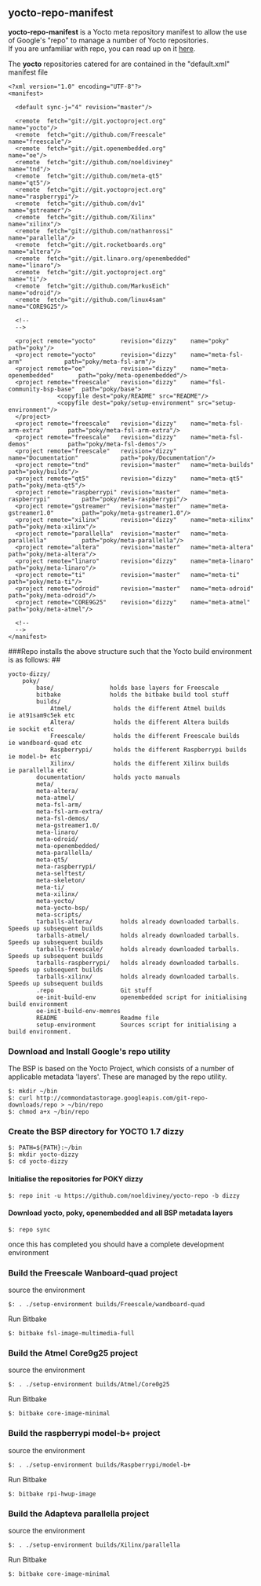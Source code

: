 ## yocto-repo-manifest ##


**yocto-repo-manifest** is a Yocto meta repository manifest to allow the use of Google's "repo" to manage a number of Yocto repositories.  
If you are unfamiliar with repo, you can read up on it [here](http://source.android.com/source/version-control.html).  
  
The **yocto** repositories catered for are contained in the "default.xml" manifest file

    <?xml version="1.0" encoding="UTF-8"?>
    <manifest>

      <default sync-j="4" revision="master"/>

      <remote  fetch="git://git.yoctoproject.org"                name="yocto"/>
      <remote  fetch="git://github.com/Freescale"                name="freescale"/>
      <remote  fetch="git://git.openembedded.org"                name="oe"/>
      <remote  fetch="git://github.com/noeldiviney"              name="tnd"/>
      <remote  fetch="git://github.com/meta-qt5"                 name="qt5"/>
      <remote  fetch="git://git.yoctoproject.org"                name="raspberrypi"/>
      <remote  fetch="git://github.com/dv1"                      name="gstreamer"/>
      <remote  fetch="git://github.com/Xilinx"                   name="xilinx"/>
      <remote  fetch="git://github.com/nathanrossi"              name="parallella"/>
      <remote  fetch="git://git.rocketboards.org"                name="altera"/>
      <remote  fetch="git://git.linaro.org/openembedded"         name="linaro"/>
      <remote  fetch="git://git.yoctoproject.org"                name="ti"/>
      <remote  fetch="git://github.com/MarkusEich"               name="odroid"/>
      <remote  fetch="git://github.com/linux4sam"                name="CORE9G25"/>
    
      <!--
      -->
    
      <project remote="yocto"       revision="dizzy"    name="poky"                    path="poky"/>
      <project remote="yocto"       revision="dizzy"    name="meta-fsl-arm"            path="poky/meta-fsl-arm"/>
      <project remote="oe"          revision="dizzy"    name="meta-openembedded"       path="poky/meta-openembedded"/>
      <project remote="freescale"   revision="dizzy"    name="fsl-community-bsp-base"  path="poky/base">
                  <copyfile dest="poky/README" src="README"/>
                  <copyfile dest="poky/setup-environment" src="setup-environment"/>
      </project>
      <project remote="freescale"   revision="dizzy"    name="meta-fsl-arm-extra"       path="poky/meta-fsl-arm-extra"/>
      <project remote="freescale"   revision="dizzy"    name="meta-fsl-demos"           path="poky/meta-fsl-demos"/>
      <project remote="freescale"   revision="dizzy"    name="Documentation"            path="poky/Documentation"/>
      <project remote="tnd"         revision="master"   name="meta-builds"              path="poky/builds"/>
      <project remote="qt5"         revision="dizzy"    name="meta-qt5"                 path="poky/meta-qt5"/>
      <project remote="raspberrypi" revision="master"   name="meta-raspberrypi"         path="poky/meta-raspberrypi"/>
      <project remote="gstreamer"   revision="master"   name="meta-gstreamer1.0"        path="poky/meta-gstreamer1.0"/>
      <project remote="xilinx"      revision="dizzy"    name="meta-xilinx"              path="poky/meta-xilinx"/>
      <project remote="parallella"  revision="master"   name="meta-parallella"          path="poky/meta-parallella"/>
      <project remote="altera"      revision="master"   name="meta-altera"              path="poky/meta-altera"/>
      <project remote="linaro"      revision="dizzy"    name="meta-linaro"              path="poky/meta-linaro"/>
      <project remote="ti"          revision="master"   name="meta-ti"                  path="poky/meta-ti"/>
      <project remote="odroid"      revision="master"   name="meta-odroid"              path="poky/meta-odroid"/>
      <project remote="CORE9G25"    revision="dizzy"    name="meta-atmel"               path="poky/meta-atmel"/>
    
      <!--
      -->
    </manifest>

###Repo installs the above structure such that the Yocto build environment is as follows: ##

    yocto-dizzy/
        poky/
            base/                holds base layers for Freescale
            bitbake              holds the bitbake build tool stuff
            builds/
                Atmel/            holds the different Atmel builds         ie at91sam9c5ek etc
                Altera/           holds the different Altera builds        ie sockit etc
                Freescale/        holds the different Freescale builds     ie wandboard-quad etc
                Raspberrypi/      holds the different Raspberrypi builds   ie model-b+ etc
                Xilinx/           holds the different Xilinx builds        ie parallella etc
            documentation/        holds yocto manuals
            meta/
            meta-altera/
            meta-atmel/
            meta-fsl-arm/
            meta-fsl-arm-extra/
            meta-fsl-demos/
            meta-gstreamer1.0/
            meta-linaro/
            meta-odroid/
            meta-openembedded/
            meta-parallella/
            meta-qt5/
            meta-raspberrypi/
            meta-selftest/
            meta-skeleton/
            meta-ti/
            meta-xilinx/
            meta-yocto/
            meta-yocto-bsp/
            meta-scripts/
            tarballs-altera/        holds already downloaded tarballs. Speeds up subsequent builds
            tarballs-atmel/         holds already downloaded tarballs. Speeds up subsequent builds
            tarballs-freescale/     holds already downloaded tarballs. Speeds up subsequent builds
            tarballs-raspberrypi/   holds already downloaded tarballs. Speeds up subsequent builds
            tarballs-xilinx/        holds already downloaded tarballs. Speeds up subsequent builds
            .repo                   Git stuff
            oe-init-build-env       openembedded script for initialising build environment
            oe-init-build-env-memres
            README                  Readme file
            setup-environment       Sources script for initialising a build environment.

### Download and Install Google's repo utility ###

The BSP is based on the Yocto Project, which consists of a number of applicable metadata 'layers'. These are managed by the repo utility.

    $: mkdir ~/bin
    $: curl http://commondatastorage.googleapis.com/git-repo-downloads/repo > ~/bin/repo
    $: chmod a+x ~/bin/repo 


### Create the BSP directory for YOCTO 1.7 dizzy ###
    
    $: PATH=${PATH}:~/bin
    $: mkdir yocto-dizzy
    $: cd yocto-dizzy

#### Initialise the repositories for POKY dizzy ####

    $: repo init -u https://github.com/noeldiviney/yocto-repo -b dizzy 

#### Download yocto, poky, openembedded and all BSP metadata layers ####

    $: repo sync

once this has completed you should have a complete development environment



### Build the Freescale Wanboard-quad project ###

source the environment

    $: . ./setup-environment builds/Freescale/wandboard-quad

Run Bitbake

    $: bitbake fsl-image-multimedia-full



### Build the Atmel Core9g25 project ###

source the environment

    $: . ./setup-environment builds/Atmel/Core0g25

Run Bitbake

    $: bitbake core-image-minimal



### Build the raspberrypi model-b+ project ###

source the environment

    $: . ./setup-environment builds/Raspberrypi/model-b+

Run Bitbake

    $: bitbake rpi-hwup-image
    


### Build the Adapteva parallella project ###

source the environment

    $: . ./setup-environment builds/Xilinx/parallella

Run Bitbake

    $: bitbake core-image-minimal

